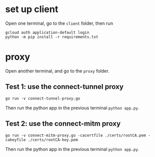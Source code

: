 # set up client

Open one terminal, go to the `client` folder, then run

```
gcloud auth application-default login
python -m pip install -r requirements.txt
```

# proxy

Open another terminal, and go to the `proxy` folder.

## Test 1: use the connect-tunnel proxy

```
go run -v connect-tunnel-proxy.go
```

Then run the python app in the previous terminal `python app.py`.

## Test 2: use the connect-mitm proxy

```
go run -v connect-mitm-proxy.go -cacertfile ./certs/rootCA.pem -cakeyfile ./certs/rootCA-key.pem
```

Then run the python app in the previous terminal `python app.py`.




